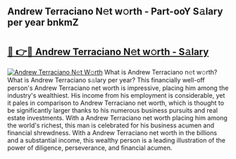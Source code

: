 ## Andrew Terraciano N𝚎t w𝚘rth - Part-ooY S𝚊lary per year bnkmZ

# <h2><a href="http://gc1falj.nevu.top/?p=Andrew+Terraciano">🔗 👉🔴 Andrew Terraciano N𝚎t w𝚘rth - S𝚊lary</a></h2>

[![Andrew Terraciano N𝚎t W𝚘rth](https://i.imgur.com/Oavwk0R.jpeg)](http://gc1falj.nevu.top/?p=Andrew+Terraciano)
What is Andrew Terraciano n𝚎t w𝚘rth? What is Andrew Terraciano s𝚊lary per year?
This financially well-off person's Andrew Terraciano net worth is impressive, placing him among the industry's wealthiest. His income from his employment is considerable, yet it pales in comparison to Andrew Terraciano net worth, which is thought to be significantly larger thanks to his numerous business pursuits and real estate investments. With a Andrew Terraciano net worth placing him among the world's richest, this man is celebrated for his business acumen and financial shrewdness. With a Andrew Terraciano net worth in the billions and a substantial income, this wealthy person is a leading illustration of the power of diligence, perseverance, and financial acumen.
